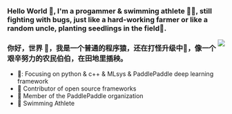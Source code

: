### Hello World 👋, I'm a progammer & swimming athlete 🏊‍♂️, still fighting with bugs, just like a hard-working farmer or like a random uncle, planting seedlings in the field🌵.

<!--
**Joejiong/Joejiong** is a ✨ _special_ ✨ repository because its `README.md` (this file) appears on your GitHub profile.

Here are some ideas to get you started:

- 🔭 I’m currently working on Baidu PaddlePaddle
- 🌱 I’m currently learning MLsys and AI algos
- 🤔 I’m looking for help with phd
- 💬 Ask me about ...
- 📫 How to reach me: ...
- 😄 Pronouns: ...
- ⚡ Fun fact: ...
-->
<img align="right" src="https://github-readme-stats.vercel.app/api?username=Joejiong&show_icons=true&icon_color=CE1D2D&text_color=718096&bg_color=ffffff&hide_title=true" />
<!--
[![Anurag's github stats](https://github-readme-stats.vercel.app/api?username=Joejiong)](https://github.com/Joejiong/github-readme-stats)
-->


### 你好，世界 👋，我是一个普通的程序猿，还在打怪升级中🌵，像一个艰辛努力的农民伯伯，在田地里插秧。

- 🌱: Focusing on python & c++ & MLsys & PaddlePaddle deep learning framework
- :hammer: Contributor of open source frameworks
- :ram: Member of the PaddlePaddle organization 
- :meat_on_bone: Swimming Athlete 
